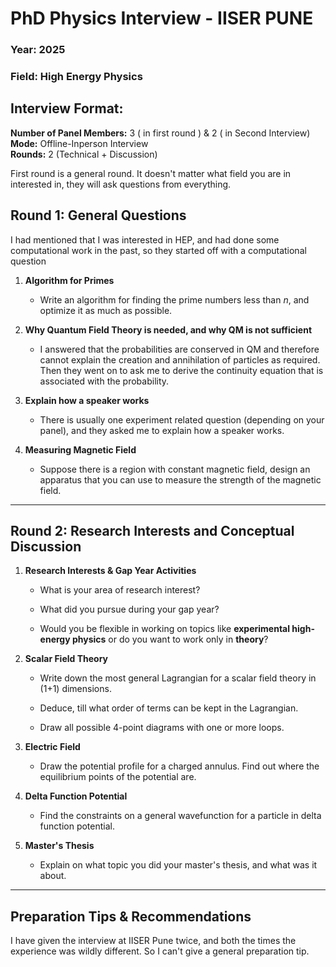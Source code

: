 # **PhD Physics Interview - IISER PUNE**

###  Year: 2025
###  Field: High Energy Physics

## Interview Format:
**Number of Panel Members:** 3  ( in first round ) & 2 ( in Second Interview)
**Mode:** Offline-Inperson Interview  
**Rounds:** 2 (Technical + Discussion)

First round is a general round. It doesn't matter what field you are in interested in, they will ask questions from everything. 


##  **Round 1: General Questions**

I had mentioned that I was interested in HEP, and had done some computational work in the past, so they started off with a computational question

1. **Algorithm for Primes**
    
    - Write an algorithm for finding the prime numbers less than $n$, and optimize it as much as possible.
        
2. **Why Quantum Field Theory is needed, and why QM is not sufficient**
    
    - I answered that the probabilities are conserved in QM and therefore cannot explain the creation and annihilation of particles as required. Then they went on to ask me to derive the continuity equation that is associated with the probability.
        
3. **Explain how a speaker works**
    
    - There is usually one experiment related question (depending on your panel), and they asked me to explain how a speaker works.
        
4. **Measuring Magnetic Field**
    
    - Suppose there is a region with constant magnetic field, design an apparatus that you can use to measure the strength of the magnetic field.
            

---

##  **Round 2: Research Interests and Conceptual Discussion**

1. **Research Interests & Gap Year Activities**
    
    - What is your area of research interest?
        
    - What did you pursue during your gap year?
        
    - Would you be flexible in working on topics like **experimental high-energy physics** or do you want to work only in **theory**?
        
2. **Scalar Field Theory**
    
    - Write down the most general Lagrangian for a scalar field theory in (1+1) dimensions. 

    - Deduce, till what order of terms can be kept in the Lagrangian. 

    - Draw all possible 4-point diagrams with one or more loops.

3. **Electric Field**

    - Draw the potential profile for a charged annulus. Find out where the equilibrium points of the potential are.

4. **Delta Function Potential**

    - Find the constraints on a general wavefunction for a particle in delta function potential. 

5. **Master's Thesis**

    - Explain on what topic you did your master's thesis, and what was it about.

---


## **Preparation Tips & Recommendations**

I have given the interview at IISER Pune twice, and both the times the experience was wildly different. So I can't give a general preparation tip.
            


